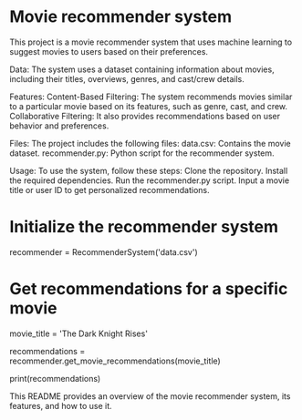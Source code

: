 # Movie recommender system
This project is a movie recommender system that uses machine learning to suggest movies to users based on their preferences.

Data:
The system uses a dataset containing information about movies, including their titles, overviews, genres, and cast/crew details.

Features:
Content-Based Filtering: The system recommends movies similar to a particular movie based on its features, such as genre, cast, and crew.
Collaborative Filtering: It also provides recommendations based on user behavior and preferences.

Files:
The project includes the following files:
data.csv: Contains the movie dataset.
recommender.py: Python script for the recommender system.

Usage:
To use the system, follow these steps:
Clone the repository.
Install the required dependencies.
Run the recommender.py script.
Input a movie title or user ID to get personalized recommendations.

# Initialize the recommender system
recommender = RecommenderSystem('data.csv')

# Get recommendations for a specific movie
movie_title = 'The Dark Knight Rises'

recommendations = recommender.get_movie_recommendations(movie_title)

print(recommendations)



This README provides an overview of the movie recommender system, its features, and how to use it.
